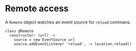 # Remote access

A `Remote` object watches an event source for `reload` commans.

    class @Remote
      constructor: (url) ->
        source = new EventSource url
        source.addEventListener 'reload', -> location.reload()
